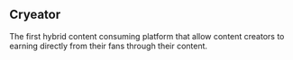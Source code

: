 ## Cryeator 

The first hybrid content consuming platform that allow content creators to earning directly from their fans through their content.